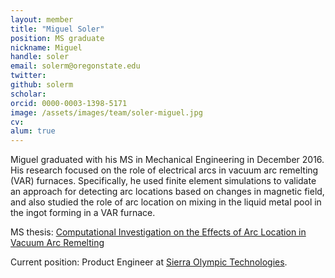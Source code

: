 ```yaml
---
layout: member
title: "Miguel Soler"
position: MS graduate
nickname: Miguel
handle: soler
email: solerm@oregonstate.edu
twitter:
github: solerm
scholar:
orcid: 0000-0003-1398-5171
image: /assets/images/team/soler-miguel.jpg
cv:
alum: true
---
```

Miguel graduated with his MS in Mechanical Engineering in December 2016. His research focused on the role of electrical arcs in vacuum arc remelting (VAR) furnaces. Specifically, he used finite element simulations to validate an approach for detecting arc locations based on changes in magnetic field, and also studied the role of arc location on mixing in the liquid metal pool in the ingot forming in a VAR furnace.

<i class="fas fa-book" aria-hidden="true"></i> MS thesis: [Computational Investigation on the Effects of Arc Location in Vacuum Arc Remelting](http://hdl.handle.net/1957/60070)

Current position: Product Engineer at [Sierra Olympic Technologies](https://www.sierraolympic.com/).

[Oregon State University]: http://oregonstate.edu/
[School of Mechanical, Industrial, and Manufacturing Engineering]: http://mime.oregonstate.edu
